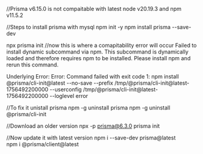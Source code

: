 //Prisma v6.15.0 is not compaitable with latest node v20.19.3 and npm v11.5.2 

//Steps to install prisma with mysql
npm init -y
npm install prisma --save-dev

npx prisma init 
//now this is where a comapitability error will occur 
Failed to install dynamic subcommand via npm.
        This subcommand is dynamically loaded and therefore requires npm to be installed.
        Please install npm and rerun this command.

Underlying Error:
Error: Command failed with exit code 1: npm install @prisma/cli-init@latest --no-save --prefix /tmp/@prisma/cli-init@latest-1756492200000 --userconfig /tmp/@prisma/cli-init@latest-1756492200000 --loglevel error

//To fix it unistall prisma
npm -g uninstall prisma 
npm -g uninstall @prisma/cli-init 

 //Download an older version
npx -p prisma@6.3.0 prisma init

//Now update it with latest version
npm i --save-dev prisma@latest             
npm i @prisma/client@latest 


